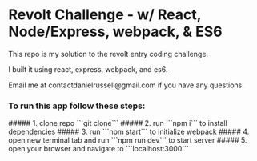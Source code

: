 <h1>Revolt Challenge - w/ React, Node/Express, webpack, & ES6</h1>
<p>This repo is my solution to the revolt entry coding challenge.</p>
<p>I built it using react, express, webpack, and es6.</p>
<p>Email me at contactdanielrussell@gmail.com if you have any questions.</p>

<h3>To run this app follow these steps:</h3>
##### 1. clone repo ```git clone```
##### 2. run ```npm i``` to install dependencies
##### 3. run ```npm start``` to initialize webpack
##### 4. open new terminal tab and run ```npm run dev``` to start server
##### 5. open your browser and navigate to ```localhost:3000```
